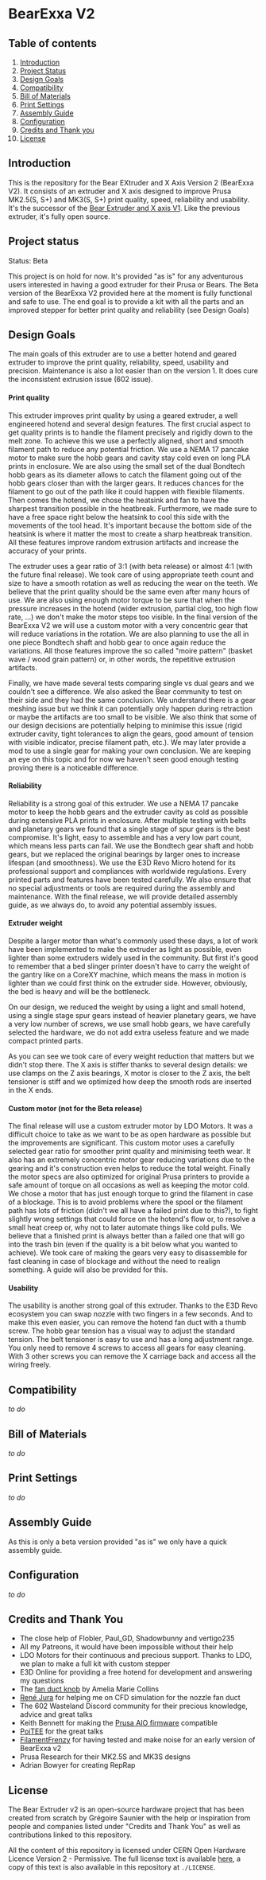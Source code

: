 # BearExxa V2

## Table of contents
  1. [Introduction](#introduction)
  2. [Project Status](#project-status)
  3. [Design Goals](#design-goals)
  4. [Compatibility](#compatibility)
  5. [Bill of Materials](#bill-of-materials)
  6. [Print Settings](#print-settings)
  7. [Assembly Guide](#assembly-guide)
  8. [Configuration](#configuration)
  9. [Credits and Thank you](#credits-and-thank-you)
  10. [License](#license)

## Introduction 

This is the repository for the Bear EXtruder and X Axis Version 2 (BearExxa V2). It consists of an extruder and X axis designed to improve Prusa MK2.5(S, S+) and MK3(S, S+) print quality, speed, reliability and usability. It's the successor of the [Bear Extruder and X axis V1](https://github.com/gregsaun/bear_extruder_and_x_axis). Like the previous extruder, it's fully open source.

## Project status

Status: Beta

This project is on hold for now. It's provided "as is" for any adventurous users interested in having a good extruder for their Prusa or Bears. The Beta version of the BearExxa V2 provided here at the moment is fully functional and safe to use. The end goal is to provide a kit with all the parts and an improved stepper for better print quality and reliability (see Design Goals)

## Design Goals

The main goals of this extruder are to use a better hotend and geared extruder to improve the print quality, reliability, speed, usability and precision. Maintenance is also a lot easier than on the version 1. It does cure the inconsistent extrusion issue (602 issue).

#### Print quality

This extruder improves print quality by using a geared extruder, a well engineered hotend and several design features. The first crucial aspect to get quality prints is to handle the filament precisely and rigidly down to the melt zone. To achieve this we use a perfectly aligned, short and smooth filament path to reduce any potential friction. We use a NEMA 17 pancake motor to make sure the hobb gears and cavity stay cold even on long PLA prints in enclosure. We are also using the small set of the dual Bondtech hobb gears as its diameter allows to catch the filament going out of the hobb gears closer than with the larger gears. It reduces chances for the filament to go out of the path like it could happen with flexible filaments. Then comes the hotend, we chose the heatsink and fan to have the sharpest transition possible in the heatbreak. Furthermore, we made sure to have a free space right below the heatsink to cool this side with the movements of the tool head. It's important because the bottom side of the heatsink is where it matter the most to create a sharp heatbreak transition. All these features improve random extrusion artifacts and increase the accuracy of your prints.

The extruder uses a gear ratio of 3:1 (with beta release) or almost 4:1 (with the future final release). We took care of using appropriate teeth count and size to have a smooth rotation as well as reducing the wear on the teeth. We believe that the print quality should be the same even after many hours of use. We are also using enough motor torque to be sure that when the pressure increases in the hotend (wider extrusion, partial clog, too high flow rate, ...) we don't make the motor steps too visible. In the final version of the BearExxa V2 we will use a custom motor with a very concentric gear that will reduce variations in the rotation. We are also planning to use the all in one piece Bondtech shaft and hobb gear to once again reduce the variations. All those features improve the so called "moire pattern" (basket wave / wood grain pattern) or, in other words, the repetitive extrusion artifacts.

Finally, we have made several tests comparing single vs dual gears and we couldn't see a difference. We also asked the Bear community to test on their side and they had the same conclusion. We understand there is a gear meshing issue but we think it can potentially only happen during retraction or maybe the artifacts are too small to be visible. We also think that some of our design decisions are potentially helping to minimise this issue (rigid extruder cavity, tight tolerances to align the gears, good amount of tension with visible indicator, precise filament path, etc.). We may later provide a mod to use a single gear for making your own conclusion. We are keeping an eye on this topic and for now we haven't seen good enough testing proving there is a noticeable difference.

#### Reliability

Reliability is a strong goal of this extruder. We use a NEMA 17 pancake motor to keep the hobb gears and the extruder cavity as cold as possible during extensive PLA prints in enclosure. After multiple testing with belts and planetary gears we found that a single stage of spur gears is the best compromise. It's light, easy to assemble and has a very low part count, which means less parts can fail. We use the Bondtech gear shaft and hobb gears, but we replaced the original bearings by larger ones to increase lifespan (and smoothness). We use the E3D Revo Micro hotend for its professional support and compliances with worldwide regulations. Every printed parts and features have been tested carefully. We also ensure that no special adjustments or tools are required during the assembly and maintenance. With the final release, we will provide detailed assembly guide, as we always do, to avoid any potential assembly issues.

#### Extruder weight

Despite a larger motor than what's commonly used these days, a lot of work have been implemented to make the extruder as light as possible, even lighter than some extruders widely used in the community. But first it's good to remember that a bed slinger printer doesn't have to carry the weight of the gantry like on a CoreXY machine, which means the mass in motion is lighter than we could first think on the extruder side. However, obviously, the bed is heavy and will be the bottleneck.

On our design, we reduced the weight by using a light and small hotend, using a single stage spur gears instead of heavier planetary gears, we have a very low number of screws, we use small hobb gears, we have carefully selected the hardware, we do not add extra useless feature and we made compact printed parts.

As you can see we took care of every weight reduction that matters but we didn't stop there. The X axis is stiffer thanks to several design details: we use clamps on the Z axis bearings, X motor is closer to the Z axis, the belt tensioner is stiff and we optimized how deep the smooth rods are inserted in the X ends.

#### Custom motor (not for the Beta release)

The final release will use a custom extruder motor by LDO Motors. It was a difficult choice to take as we want to be as open hardware as possible but the improvements are significant. This custom motor uses a carefully selected gear ratio for smoother print quality and  minimising teeth wear. It also has an extremely concentric motor gear reducing variations due to the gearing and it's construction even helps to reduce the total weight. Finally the motor specs are also optimized for original Prusa printers to provide a safe amount of torque on all occasions as well as keeping the motor cold. We chose a motor that has just enough torque to grind the filament in case of a blockage. This is to avoid problems where the spool or the filament path has lots of friction (didn't we all have a failed print due to this?), to fight slightly wrong settings that could force on the hotend's flow or, to resolve a small heat creep or, why not to later automate things like cold pulls. We believe that a finished print is always better than a failed one that will go into the trash bin (even if the quality is a bit below what you wanted to achieve). We took care of making the gears very easy to disassemble for fast cleaning in case of blockage and without the need to realign something. A guide will also be provided for this.

#### Usability

The usability is another strong goal of this extruder. Thanks to the E3D Revo ecosystem you can swap nozzle with two fingers in a few seconds. And to make this even easier, you can remove the hotend fan duct with a thumb screw. The hobb gear tension has a visual way to adjust the standard tension. The belt tensioner is easy to use and has a long adjustment range. You only need to remove 4 screws to access all gears for easy cleaning. With 3 other screws you can remove the X carriage back and access all the wiring freely.

## Compatibility

*to do*

## Bill of Materials

*to do*

## Print Settings

*to do*

## Assembly Guide

As this is only a beta version provided "as is" we only have a quick assembly guide.

## Configuration

*to do*

## Credits and Thank You

- The close help of Flobler, Paul_GD, Shadowbunny and vertigo235
- All my Patreons, it would have been impossible without their help
- LDO Motors for their continuous and precious support. Thanks to LDO, we plan to make a full kit with custom stepper
- E3D Online for providing a free hotend for development and answering my questions
- The [fan duct knob](https://www.printables.com/model/113157-bear-extruder-v1-fan-duct-knob) by Amelia Marie Collins
- [René Jura](https://rene-jurack.de) for helping me on CFD simulation for the nozzle fan duct
- The 602 Wasteland Discord community for their precious knowledge, advice and great talks
- Keith Bennett for making the [Prusa AIO firmware](https://github.com/thisiskeithb/PrusaAIO) compatible
- [PoiTEE](https://x.com/PoiTEE) for the great talks
- [FilamentFrenzy](https://x.com/FilamentFrenzy) for having tested and make noise for an early version of BearExxa v2
- Prusa Research for their MK2.5S and MK3S designs
- Adrian Bowyer for creating RepRap

## License

The Bear Extruder v2 is an open-source hardware project that has been created from scratch by Grégoire Saunier with the help or inspiration from people and companies listed under "Credits and Thank You" as well as contributions linked to this repository.

All the content of this repository is licensed under CERN Open Hardware Licence Version 2 - Permissive. The full license text is available [here](https://ohwr.org/project/cernohl/-/wikis/uploads/3eff4154d05e7a0459f3ddbf0674cae4/cern_ohl_p_v2.txt), a copy of this text is also available in this repository at `./LICENSE`.